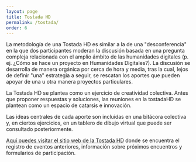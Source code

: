 ```yaml
---
layout: page
title: Tostada HD
permalink: /tostada/
order: 6
---
```


La metodología de una Tostada HD es similar a la de una "desconferencia" en la que dos participantes moderan la discusión basada en una pregunta compleja relacionada con el amplio ámbito de las humanidades digitales (p. ej. ¿Cómo se hace un proyecto en Humanidades Digitales?). La discusión se desarrolla de manera orgánica por cerca de hora y media, tras la cual, lejos de definir "una" estrategia a seguir, se rescatan los aportes que pueden apoyar de una u otra manera proyectos particulares.

La Tostada HD se plantea como un ejercicio de creatividad colectiva. Antes que proponer respuestas y soluciones, las reuniones en la tostadaHD se plantean como un espacio de catarsis e innovación.

Las ideas centrales de cada aporte son incluidas en una bitácora colectiva y, en ciertos ejercicios, en un tablero de dibujo virtual que puede ser consultado posteriormente.

[Aquí puedes visitar el sitio web de la Tostada HD](https://tostadahd.github.io/pan/index.html) donde se encuentra el registro de eventos anteriores, información sobre próximos encuentros y formularios de participación.